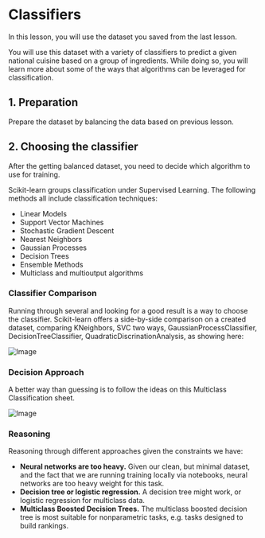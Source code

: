 # Classifiers

In this lesson, you will use the dataset you saved from the last lesson.

You will use this dataset with a variety of classifiers to predict a given national cuisine based on a group of ingredients. While doing so, you will learn more about some of the ways that algorithms can be leveraged for classification.


## 1. Preparation

Prepare the dataset by balancing the data based on previous lesson.

## 2. Choosing the classifier

After the getting balanced dataset, you need to decide which algorithm to use for training.

Scikit-learn groups classification under Supervised Learning. The following methods all include classification techniques:
- Linear Models
- Support Vector Machines
- Stochastic Gradient Descent
- Nearest Neighbors
- Gaussian Processes
- Decision Trees
- Ensemble Methods
- Multiclass and multioutput algorithms

### Classifier Comparison
Running through several and looking for a good result is a way to choose the classifier. Scikit-learn offers a side-by-side comparison on a created dataset, comparing KNeighbors, SVC two ways, GaussianProcessClassifier, DecisionTreeClassifier, QuadraticDiscrinationAnalysis, as showing here:

![Image]('../images/comparison.png')

### Decision Approach
A better way than guessing is to follow the ideas on this Multiclass Classification sheet.

![Image]('../images/decision_approach.png')

### Reasoning
Reasoning through different approaches given the constraints we have:
- **Neural networks are too heavy.** Given our clean, but minimal dataset, and the fact that we are running training locally via notebooks, neural networks are too heavy weight for this task.
- **Decision tree or logistic regression.** A decision tree might work, or logistic regression for multiclass data.
- **Multiclass Boosted Decision Trees.** The multiclass boosted decision tree is most suitable for nonparametric tasks, e.g. tasks designed to build rankings.


